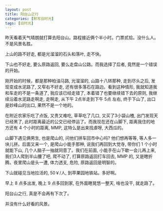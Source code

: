 ```yaml
---
layout: post
title: 阳台山之行
categories: [默写旧时光]
tags: [旧时光]
---
```


昨天看着天气晴朗就打算去阳台山。路程接近俩个半小时。门票贰拾。没什么人。不是风景名胜。

上山的路不好走, 都是光溜溜的石头和落叶, 走不快。

下山也不好走, 要么原路返回, 要么走盘山公路。而我选择了后者, 竟然是一个错误的开始。

刚开始的时候，都是那种柏油马路, 光溜溜的, 山路十八转那种, 走到尽头之后, 发现变成水泥路了, 又窄右不好走, 还有很多落石在路边。看到这种情形, 我就知道我和车走的不是一条道了, 我应该已经走错了, 本着错了也要继续错下去的原则, 我继续沿着水泥路走啊走, 走啊走, 从下午 2点半走到下午 5点 左右, 终于下山了, 出口是妙峰山的出口, 果然不是一个地的。

在附近农家乐吃了点饭, 又贵又难吃, 草草吃了几口, 又买了3小袋山楂, 出门发现天已经黑了, 此时距离最近的公交已经停运了。而我现在还在山脚下, 距离我住的地方还有 4 个小时的距离, MMP, 这特么是出来找虐呀, 大西瓜的。

山脚下遇见俩男生, 也是爬山的, 问他们拼车回市中心吗? 他们想再等等, 等人多一块儿拼。后面又来一个, 是爬山小能手那种, 说我们再回到大觉寺, 带你们 1 个小时就能下山, 几个人脑子一抽就同意了。我们在前面, 小能手在山下歇一会儿再上来, 我们3人爬到半山腰了吧, 爬不动了, 打算原路返回打车回去, MMP 的, 又是瞎折腾。夜里爬山是头一遭, 体力透支, 危险, 原路返回是明智的。

下山就碰见当地拉活的, 50￥/人, 到苹果园地铁站。多好啊。

早上 8 点多出发, 晚上 9 点多回到家, 在外面瞎晃悠一整天, 啥也没干, 就走路了。

阳台山之行, 真是不会再有下次了。

并没有什么好看的风景。 
